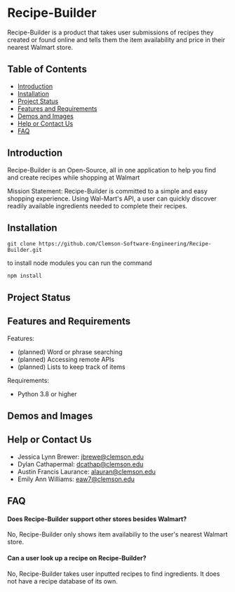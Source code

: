 # Recipe-Builder
Recipe-Builder is a product that takes user submissions of recipes they created or found online and tells them the item availability and price in their nearest Walmart store.

## Table of Contents
* [Introduction](#introduction)
* [Installation](#installation)
* [Project Status](#project-status)
* [Features and Requirements](#features-and-requirements)
* [Demos and Images](#demos-and-images)
* [Help or Contact Us](#help-or-contact-us)
* [FAQ](#faq)

## Introduction

  Recipe-Builder is an Open-Source, all in one application to help you find and create recipes while shopping at Walmart
  
  Mission Statement: Recipe-Builder is committed to a simple and easy shopping experience. Using Wal-Mart's API, a user can quickly discover readily
  available ingredients needed to complete their recipes.

## Installation

```
git clone https://github.com/Clemson-Software-Engineering/Recipe-Builder.git
```
to install node modules you can run the command
```
npm install
```

## Project Status

## Features and Requirements

  Features:
  * (planned) Word or phrase searching
  * (planned) Accessing remote APIs
  * (planned) Lists to keep track of items
  
  Requirements:
  * Python 3.8 or higher


## Demos and Images

## Help or Contact Us

* Jessica Lynn Brewer: jbrewe@clemson.edu
* Dylan Cathapermal: dcathap@clemson.edu  
* Austin Francis Laurance: alauran@clemson.edu
* Emily Ann Williams:  eaw7@clemson.edu  

## FAQ

#### Does Recipe-Builder support other stores besides Walmart?
No, Recipe-Builder only shows item availabiliy to the user's nearest Walmart store.

#### Can a user look up a recipe on Recipe-Builder?
No, Recipe-Builder takes user inputted recipes to find ingredients. It does not have a recipe database of its own.
